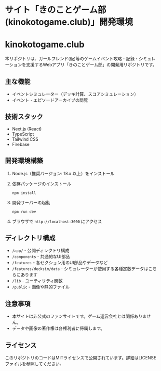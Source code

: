 # サイト「きのことゲーム部 (kinokotogame.club)」開発環境

# kinokotogame.club

本リポジトリは、ガールフレンド(仮)等のゲームイベント攻略・記録・シミュレーションを支援するWebアプリ「きのことゲーム部」の開発用リポジトリです。

## 主な機能

- イベントシミュレーター（デッキ計算、スコアシミュレーション）
- イベント・エピソードアーカイブの閲覧

## 技術スタック

- Next.js (React)
- TypeScript
- Tailwind CSS
- Firebase

## 開発環境構築

1. Node.js（推奨バージョン: 18.x 以上）をインストール
2. 依存パッケージのインストール

   ```
   npm install
   ```

3. 開発サーバーの起動

   ```
   npm run dev
   ```

4. ブラウザで `http://localhost:3000` にアクセス

## ディレクトリ構成

- `/app/` - 公開ディレクトリ構成
- `/components` - 共通的なUI部品
- `/features` - 各セクション用のUI部品やデータなど
- `/features/decksim/data` - シミュレーターが使用する各種定数データはこちらにあります
- `/lib` - ユーティリティ関数
- `/public` - 画像や静的ファイル

## 注意事項

- 本サイトは非公式のファンサイトです。ゲーム運営会社とは関係ありません。
- データや画像の著作権は各権利者に帰属します。

## ライセンス

このリポジトリのコードはMITライセンスで公開されています。詳細はLICENSEファイルを参照してください。
